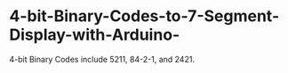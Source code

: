 # 4-bit-Binary-Codes-to-7-Segment-Display-with-Arduino-
4-bit Binary Codes include 5211, 84-2-1, and 2421. 
